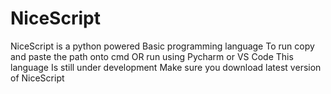 # NiceScript
NiceScript is a python powered Basic programming language
To run copy and paste the path onto cmd 
OR run using Pycharm or VS Code
This language Is still under development
Make sure you download latest version of NiceScript 

